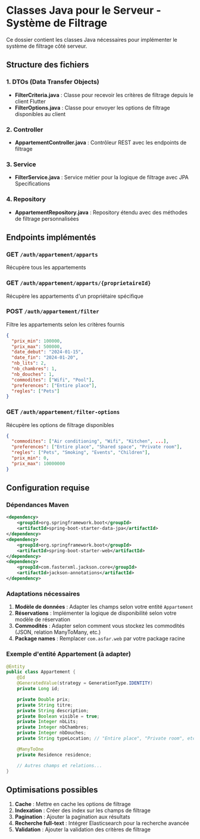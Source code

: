 # Classes Java pour le Serveur - Système de Filtrage

Ce dossier contient les classes Java nécessaires pour implémenter le système de filtrage côté serveur.

## Structure des fichiers

### 1. DTOs (Data Transfer Objects)
- **FilterCriteria.java** : Classe pour recevoir les critères de filtrage depuis le client Flutter
- **FilterOptions.java** : Classe pour envoyer les options de filtrage disponibles au client

### 2. Controller
- **AppartementController.java** : Contrôleur REST avec les endpoints de filtrage

### 3. Service
- **FilterService.java** : Service métier pour la logique de filtrage avec JPA Specifications

### 4. Repository
- **AppartementRepository.java** : Repository étendu avec des méthodes de filtrage personnalisées

## Endpoints implémentés

### GET `/auth/appartement/apparts`
Récupère tous les appartements

### GET `/auth/appartement/apparts/{proprietaireId}`
Récupère les appartements d'un propriétaire spécifique

### POST `/auth/appartement/filter`
Filtre les appartements selon les critères fournis
```json
{
  "prix_min": 100000,
  "prix_max": 500000,
  "date_debut": "2024-01-15",
  "date_fin": "2024-01-20",
  "nb_lits": 2,
  "nb_chambres": 1,
  "nb_douches": 1,
  "commodites": ["Wifi", "Pool"],
  "preferences": ["Entire place"],
  "regles": ["Pets"]
}
```

### GET `/auth/appartement/filter-options`
Récupère les options de filtrage disponibles
```json
{
  "commodites": ["Air conditioning", "Wifi", "Kitchen", ...],
  "preferences": ["Entire place", "Shared space", "Private room"],
  "regles": ["Pets", "Smoking", "Events", "Children"],
  "prix_min": 0,
  "prix_max": 10000000
}
```

## Configuration requise

### Dépendances Maven
```xml
<dependency>
    <groupId>org.springframework.boot</groupId>
    <artifactId>spring-boot-starter-data-jpa</artifactId>
</dependency>
<dependency>
    <groupId>org.springframework.boot</groupId>
    <artifactId>spring-boot-starter-web</artifactId>
</dependency>
<dependency>
    <groupId>com.fasterxml.jackson.core</groupId>
    <artifactId>jackson-annotations</artifactId>
</dependency>
```

### Adaptations nécessaires

1. **Modèle de données** : Adapter les champs selon votre entité `Appartement`
2. **Réservations** : Implémenter la logique de disponibilité selon votre modèle de réservation
3. **Commodités** : Adapter selon comment vous stockez les commodités (JSON, relation ManyToMany, etc.)
4. **Package names** : Remplacer `com.asfar.web` par votre package racine

### Exemple d'entité Appartement (à adapter)
```java
@Entity
public class Appartement {
    @Id
    @GeneratedValue(strategy = GenerationType.IDENTITY)
    private Long id;

    private Double prix;
    private String titre;
    private String description;
    private Boolean visible = true;
    private Integer nbLits;
    private Integer nbChambres;
    private Integer nbDouches;
    private String typeLocation; // "Entire place", "Private room", etc.

    @ManyToOne
    private Residence residence;

    // Autres champs et relations...
}
```

## Optimisations possibles

1. **Cache** : Mettre en cache les options de filtrage
2. **Indexation** : Créer des index sur les champs de filtrage
3. **Pagination** : Ajouter la pagination aux résultats
4. **Recherche full-text** : Intégrer Elasticsearch pour la recherche avancée
5. **Validation** : Ajouter la validation des critères de filtrage